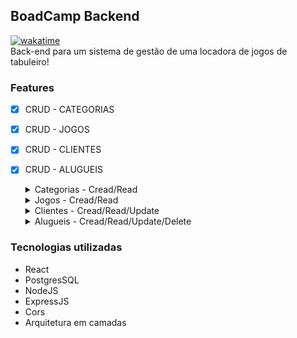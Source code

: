 ## BoadCamp Backend  
[![wakatime](https://wakatime.com/badge/user/a9d56b74-8de5-409a-8823-893706115b81/project/067ff684-7058-48dc-bd34-089d4ca0846c.svg)](https://wakatime.com/badge/user/a9d56b74-8de5-409a-8823-893706115b81/project/067ff684-7058-48dc-bd34-089d4ca0846c)     
Back-end para um sistema de gestão de uma locadora de jogos de tabuleiro!
### Features
- [x] CRUD - CATEGORIAS
- [x] CRUD - JOGOS
- [x] CRUD - CLIENTES
- [x] CRUD - ALUGUEIS
  <details>
      <summary>Categorias  - Cread/Read</summary>

  - #### GET - /categories - Listar categorias
      Lista todas as categorias no seguinte formato

      ```
      [
        {
          id: 1,
          name: 'Estratégia',
        },
        {
          id: 2,
          name: 'Investigação',
        }
      ]
      ```
      ---
  - #### POST - /categories - Inserir categoria
      O body deve ser no seguinte formato
          
        ```
        {
        name: 'Investigação'
        }
        ```
      - 201 - OK, Created
      - 501 - Erro interno
      - Caso ocorra algum erro retornara um Status Code e uma mensagem no formato ```{message:"Erro ocorrido}```
      - Obs 1: ```name``` não pode estar vazio ⇒ nesse caso, deve retornar status 400
      - Obs 2: ```name``` não pode ser um nome de categoria já existente ⇒ nesse caso deve retornar status 409
  </details>
  <details>
    <summary>Jogos - Cread/Read</summary>
    
  - #### GET - /games - Listar jogos encontrados       
    
      Lista os jogos encontrados, seguindo o formato abaixo (incluindo o nome da categoria conforme destacado)
      ```
        [
        {
          id: 1,
          name: 'Banco Imobiliário',
          image: 'http://',
          stockTotal: 3,
          categoryId: 1,
          pricePerDay: 1500,
          categoryName: 'Estratégia'
        },
        {
          id: 2,
          name: 'Detetive',
          image: 'http://',
          stockTotal: 1,
          categoryId: 2,
          pricePerDay: 2500,
          categoryName: 'Investigação'
        },
        ]
      ```
      - Caso seja passado um parâmetro ```name``` na query string da requisição, os jogos devem ser filtrados para retornar somente os que começam com a string passada (case insensitive)
    ---
  - #### POST - /games - Adiconar um jogo
      Para criar um jogo devemos fazer um post com o body no seguinte formato
      ```
      {
        name: 'Banco Imobiliário',
        image: 'http://',
        stockTotal: "3",
        categoryId: 1,
        pricePerDay: "1500",
      }
      ```  
  </details>
  <details>
    <summary>Clientes - Cread/Read/Update</summary>

  - #### GET /customers - Listar Clientes
    Nesta rota é possivel obter todos os clientes no seguinte formato
    ```
    [
      {
        id: 1,
        name: 'João Alfredo',
        phone: '21998899222',
        cpf: '01234567890',
        birthday: '1992-10-05'
      },
      {
        id: 2,
        name: 'Maria Alfreda',
        phone: '21998899221',
        cpf: '12345678910',
        birthday: '1994-12-25'
      },
    ]
    ```
    - È possivel também pesquisar pelo CPF via query string ```/customers?cpf=31``` retornando um array com os clientes que possuem um cpf começando com os numeros passados.
    - Você também pode pesquisar um cliente por "id" na rota```/customers/:id``` passando o id como parâmetro. O resultado,caso exista, será o seguinte objeto abaixo,caso contrario retornara o status 404
    ```
    {
    id: 1,
    name: 'João Alfredo',
    phone: '21998899222',
    cpf: '01234567890',
    birthday: '1992-10-05'
    }
    ```
    - Observe que ao pesquisar por id é retornado um objeto diferente da pesquisa geral que retorna um array.
  ---
  - #### POST /customers - Inserir um cliente
    O body da requisição deve estar no seguinte formato
    ```
    {
      name: 'João Alfredo',
      phone: '21998899222',
      cpf: '01234567890',
      birthday: '1992-10-05'
    }
    ```
    Status Code
    - 409 - CPF já cadastrado
    - 400 - Formato da requisição invalida 
      CPF deve ter 11 caracteres
      Phone deve ter de 10 a 11 caracteres
      birthday deve ser uma data valida
    - 500 - Erro interno
  ---
  - #### PUT /customers/:id - Atualizar um cliente
    O body da requisição deve estar no seguinte formato
    ```
    {
    name: 'João Alfredo',
    phone: '21998899222',
    cpf: '01234567890',
    birthday: '1992-10-05'
    }
    ```
    - Obs: cpf não pode ser de um cliente já existente ⇒ nesse caso deve retornar status 409

  </details>
  <details>

  <summary>Alugueis - Cread/Read/Update/Delete </summary>

  - #### GET /rentals - Listar alugueis
    Retorna uma lista com todos os aluguéis
    ```
    [
      {
        id: 1,
        customerId: 1,
        gameId: 1,
        rentDate: '2021-06-20',
        daysRented: 3,
        returnDate: null, // troca pra uma data quando já devolvido
        originalPrice: 4500,
        delayFee: null,
        customer: {
        id: 1,
        name: 'João Alfredo'
        },
        game: {
          id: 1,
          name: 'Banco Imobiliário',
          categoryId: 1,
          categoryName: 'Estratégia'
        }
      }
    ]
    ```
    - Caso seja passado o customerId como parametro via query string ```/rentals?customerId=1```
    È retornado um array somente com os aluguéis deste cliente
    - Case seja passado gameId como parametro via query string ```/rentals?gameId=1``` deve retonar somente os alugueis com este jogo
    - Caso seja passado ```status``` como parametro via query string ```/rentals?status=open``` filtra os alugueis abertos (open) e encerrados (close). Sendo status=open - são os abertos, e status=close são os alugueis encerrados.
    - Caso seja passado um parâmetro ```startDate``` na query string da requisição, os aluguéis devem ser filtrados para retornar somente os que foram feitos a partir daquela data. Ex : ```/rentals?startDate=2021-06-10``` deve ser retornado uma array somente com os aluguéis com rentDate maior ou igual a 2021-06-10
    ---
  - #### POST /rentals - Criar aluguel
      O body da requisição deve estar no seguinte formato
    ```
    {
    customerId: 1,
    gameId: 1,
    daysRented: 3
    }
    ```
    - 400 - daysRented deve ser um número maior que 0.
    - 400 - gameId deve ser de um jogo existente.
    - 400 - customerId deve ser de um cliente existente.
    - 400 - Jogo deve possuir saldo em estoque, não deve ter um numero de alugueis na quantidade igual a quantidade em estoque.
    ---
  - #### POST /rentals/:id/return - Finalizar aluguel
    Enviar via query params o Id do aluguel a ser finalizado
    - delayfee, returnDate são calculados automaticamente.
    - 400 - Se o aluguel já fora finalizado
    - 404 - Se não existir o id da consulta no Banco
  - #### DELETE /rentals/:Id
    Exlclui o aluguel passado via query params
    - 404 - caso não exista o id passado.
    - 400 - caso este aluguel ja fora finalizado
  <details>

### Tecnologias utilizadas
  - React
  - PostgresSQL
  - NodeJS
  - ExpressJS
  - Cors
  - Arquitetura em camadas
